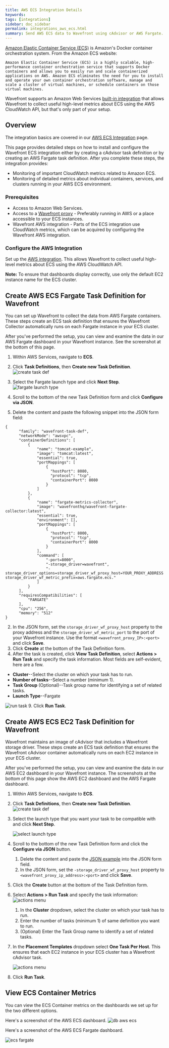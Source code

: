 ```yaml
---
title: AWS ECS Integration Details
keywords:
tags: [integrations]
sidebar: doc_sidebar
permalink: integrations_aws_ecs.html
summary: Send AWS ECS data to Wavefront using cAdvisor or AWS Fargate.
---
```

[Amazon Elastic Container Service (ECS)](https://aws.amazon.com/ecs/) is Amazon's Docker container orchestration system. From the Amazon ECS website:

```quote
Amazon Elastic Container Service (ECS) is a highly scalable, high-performance container orchestration service that supports Docker containers and allows you to easily run and scale containerized applications on AWS. Amazon ECS eliminates the need for you to install and operate your own container orchestration software, manage and scale a cluster of virtual machines, or schedule containers on those virtual machines.
```

Wavefront supports an Amazon Web Services [built-in integration](amazon_ecs.html) that allows Wavefront to collect useful high-level metrics about ECS using the AWS CloudWatch API, but that's only part of your setup.

## Overview

The integration basics are covered in our [AWS ECS Integration](amazon_ecs.html) page.

This page provides detailed steps on how to install and configure the Wavefront ECS integration either by creating a cAdvisor task definition or by creating an AWS Fargate task definition. After you complete these steps, the integration provides:

- Monitoring of important CloudWatch metrics related to Amazon ECS.
- Monitoring of detailed metrics about individual containers, services, and clusters running in your AWS ECS environment.

### Prerequisites

- Access to Amazon Web Services.
- Access to a [Wavefront proxy](proxies_installing.html) - Preferably running in AWS or a place accessible to your ECS instances.
- Wavefront AWS integration - Parts of the ECS integration use CloudWatch metrics, which can be acquired by configuring the Wavefront AWS integration.


### Configure the AWS Integration

Set up the [AWS integration](integrations_aws_metrics.html). This allows Wavefront to collect useful high-level metrics about ECS using the AWS CloudWatch API.

**Note:** To ensure that dashboards display correctly, use only the default EC2 instance name for the ECS cluster.

## Create AWS ECS Fargate Task Definition for Wavefront

You can set up Wavefront to collect the data from AWS Fargate containers. These steps create an ECS task definition that ensures the Wavefront Collector automatically runs on each Fargate instance in your ECS cluster.

After you've performed the setup, you can view and examine the data in our AWS Fargate dashboard in your Wavefront instance. See the screenshot at the bottom of this page.

1. Within AWS Services, navigate to **ECS**.
1. Click **Task Definitions**, then **Create new Task Definition**.
  ![create task def](images/create_new_task_definition.png)
1. Select the Fargate launch type and click **Next Step**.
![fargate launch type](images/aws_fargate.png)

1. Scroll to the bottom of the new Task Definition form and click **Configure via JSON**.
  1. Delete the content and paste the following snippet into the JSON form field:
  ```
  {
        "family": "wavefront-task-def",
        "networkMode": "awsvpc",
        "containerDefinitions": [
            {
                "name": "tomcat-example",
                "image": "tomcat:latest",
                "essential": true,
				"portMappings": [
					{
					  "hostPort": 8080,
					  "protocol": "tcp",
					  "containerPort": 8080
					}
				]
            },
			{
                "name": "fargate-metrics-collector",
                "image": "wavefronthq/wavefront-fargate-collector:latest",
                "essential": true,
                "environment": [],
				"portMappings": [
					{
					  "hostPort": 8000,
					  "protocol": "tcp",
					  "containerPort": 8000
					}
				],
				"command": [
					"-port=8000",
					"-storage_driver=wavefront",
					"-storage_driver_options=storage_driver_wf_proxy_host=YOUR_PROXY_ADDRESS storage_driver_wf_metric_prefix=aws.fargate.ecs."
				]
			}
        ],
        "requiresCompatibilities": [
            "FARGATE"
        ],
        "cpu": "256",
        "memory": "512"
  }
   ```
  2. In the JSON form, set the `storage_driver_wf_proxy_host` property to the proxy address and the `storage_driver_wf_metric_port` to the port of your Wavefront instance. Use the format `<wavefront_proxy_IP>:<port>` and click **Save**.
1. Click **Create** at the bottom of the Task Definition form.
2. After the task is created, click **View Task Definition**, select **Actions > Run Task** and specify the task information. Most fields are self-evident, here are a few.
  * **Cluster**--Select the cluster on which your task has to run.
  * **Number of tasks**--Select a number (minimum 1).
  * **Task Group** (Optional)--Task group name for identifying a set of related tasks.
  * **Launch Type**--Fargate

   ![run task](images/aws_fargate_run_task.png)
9. Click **Run Task**.


## Create AWS ECS EC2 Task Definition for Wavefront

Wavefront maintains an image of cAdvisor that includes a Wavefront storage driver. These steps create an ECS task definition that ensures the Wavefront cAdvisor container automatically runs on each EC2 instance in your ECS cluster.

After you've performed the setup, you can view and examine the data in our AWS EC2 dashboard in your Wavefront instance. The screenshots at the bottom of this page show the AWS EC2 dashboard and the AWS Fargate dashboard.

1. Within AWS Services, navigate to **ECS**.
1. Click **Task Definitions**, then **Create new Task Definition**.
  ![create task def](images/create_new_task_definition.png)
1. Select the launch type that you want your task to be compatible with and click **Next Step**.

   ![select launch type](images/select_launch_type.png)
1. Scroll to the bottom of the new Task Definition form and click the **Configure via JSON** button.
   1. Delete the content and paste the [JSON example](https://raw.githubusercontent.com/wavefrontHQ/integrations/master/aws-ecs/example-task-definition.json) into the JSON form field.
   1. In the JSON form, set the `-storage_driver_wf_proxy_host` property  to `<wavefront_proxy_ip_address>:<port>` and click **Save**.
1. Click the **Create** button at the bottom of the Task Definition form.
1. Select **Actions > Run Task** and specify the task information:
   ![actions menu](images/actions_run_task.png)
   1. In the **Cluster** dropdown, select the cluster on which your task has to run.
   2. Enter the number of tasks (minimum 1) of same definition you want to run.
   3. (Optional) Enter the Task Group name to identify a set of related tasks.
1. In the **Placement Templates** dropdown select **One Task Per Host**. This ensures that each EC2 instance in your ECS cluster has a Wavefront cAdvisor task.

   ![actions menu](images/one_task_per_host.png)
1. Click **Run Task**.

## View ECS Container Metrics

You can view the ECS Container metrics on the dashboards we set up for the two different options.

Here's a screenshot of the AWS ECS dashboard.
![db aws ecs](images/db_aws_ecs.png)

Here's a screenshot of the AWS ECS Fargate dashboard.

![ecs fargate](images/aws_ecs_fargate.png)
